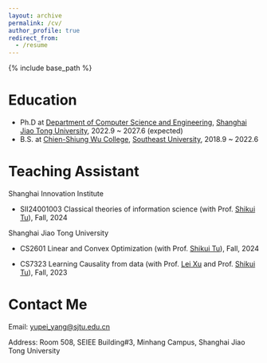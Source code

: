 ```yaml
---
layout: archive
permalink: /cv/
author_profile: true
redirect_from:
  - /resume
---
```

{% include base_path %}

Education
=========

* Ph.D at [Department of Computer Science and Engineering](http://www.cs.sjtu.edu.cn/), [Shanghai Jiao Tong University](http://www.sjtu.edu.cn/), 2022.9 ~ 2027.6 (expected)
* B.S. at [Chien-Shiung Wu College](https://wjx.seu.edu.cn/), [Southeast University](https://www.seu.edu.cn/), 2018.9 ~ 2022.6

# Teaching Assistant

Shanghai Innovation Institute

* SII24001003 Classical theories of information science (with Prof. [Shikui Tu](https://www.cs.sjtu.edu.cn/~tushikui/)), Fall, 2024

Shanghai Jiao Tong University

* CS2601 Linear and Convex Optimization (with Prof. [Shikui Tu](https://www.cs.sjtu.edu.cn/~tushikui/)), Fall, 2024

* CS7323 Learning Causality from data (with Prof. [Lei Xu](https://www.cse.cuhk.edu.hk/~lxu/) and Prof. [Shikui Tu](https://www.cs.sjtu.edu.cn/~tushikui/)), Fall, 2023

# Contact Me

Email: yupei_yang@sjtu.edu.cn

Address: Room 508, SEIEE Building#3, Minhang Campus, Shanghai Jiao Tong University
